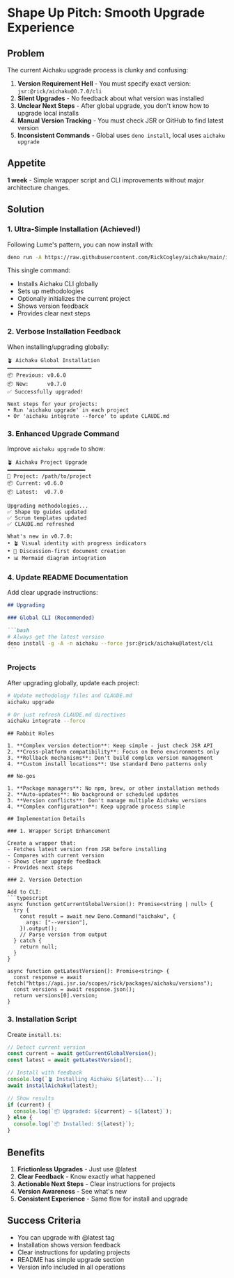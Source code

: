 # Shape Up Pitch: Smooth Upgrade Experience

## Problem

The current Aichaku upgrade process is clunky and confusing:

1. **Version Requirement Hell** - You must specify exact version: `jsr:@rick/aichaku@0.7.0/cli`
2. **Silent Upgrades** - No feedback about what version was installed
3. **Unclear Next Steps** - After global upgrade, you don't know how to upgrade local installs
4. **Manual Version Tracking** - You must check JSR or GitHub to find latest version
5. **Inconsistent Commands** - Global uses `deno install`, local uses `aichaku upgrade`

## Appetite

**1 week** - Simple wrapper script and CLI improvements without major architecture changes.

## Solution

### 1. Ultra-Simple Installation (Achieved!)

Following Lume's pattern, you can now install with:

```bash
deno run -A https://raw.githubusercontent.com/RickCogley/aichaku/main/init.ts
```

This single command:

- Installs Aichaku CLI globally
- Sets up methodologies
- Optionally initializes the current project
- Shows version feedback
- Provides clear next steps

### 2. Verbose Installation Feedback

When installing/upgrading globally:

```text
🪴 Aichaku Global Installation
━━━━━━━━━━━━━━━━━━━━━━━━━━━
📦 Previous: v0.6.0
📦 New:      v0.7.0
✅ Successfully upgraded!

Next steps for your projects:
• Run 'aichaku upgrade' in each project
• Or 'aichaku integrate --force' to update CLAUDE.md
```

### 3. Enhanced Upgrade Command

Improve `aichaku upgrade` to show:

```text
🪴 Aichaku Project Upgrade
━━━━━━━━━━━━━━━━━━━━━━━━━
📍 Project: /path/to/project
📦 Current: v0.6.0
📦 Latest:  v0.7.0

Upgrading methodologies...
✅ Shape Up guides updated
✅ Scrum templates updated
✅ CLAUDE.md refreshed

What's new in v0.7.0:
• 🪴 Visual identity with progress indicators
• 💬 Discussion-first document creation
• 📊 Mermaid diagram integration
```

### 4. Update README Documentation

Add clear upgrade instructions:

````markdown
## Upgrading

### Global CLI (Recommended)

```bash
# Always get the latest version
deno install -g -A -n aichaku --force jsr:@rick/aichaku@latest/cli
```
````

### Projects

After upgrading globally, update each project:

```bash
# Update methodology files and CLAUDE.md
aichaku upgrade

# Or just refresh CLAUDE.md directives
aichaku integrate --force
```

````
## Rabbit Holes

1. **Complex version detection**: Keep simple - just check JSR API
2. **Cross-platform compatibility**: Focus on Deno environments only
3. **Rollback mechanisms**: Don't build complex version management
4. **Custom install locations**: Use standard Deno patterns only

## No-gos

1. **Package managers**: No npm, brew, or other installation methods
2. **Auto-updates**: No background or scheduled updates
3. **Version conflicts**: Don't manage multiple Aichaku versions
4. **Complex configuration**: Keep upgrade process simple

## Implementation Details

### 1. Wrapper Script Enhancement

Create a wrapper that:
- Fetches latest version from JSR before installing
- Compares with current version
- Shows clear upgrade feedback
- Provides next steps

### 2. Version Detection

Add to CLI:
```typescript
async function getCurrentGlobalVersion(): Promise<string | null> {
  try {
    const result = await new Deno.Command("aichaku", {
      args: ["--version"],
    }).output();
    // Parse version from output
  } catch {
    return null;
  }
}

async function getLatestVersion(): Promise<string> {
  const response = await fetch("https://api.jsr.io/scopes/rick/packages/aichaku/versions");
  const versions = await response.json();
  return versions[0].version;
}
````

### 3. Installation Script

Create `install.ts`:

```typescript
// Detect current version
const current = await getCurrentGlobalVersion();
const latest = await getLatestVersion();

// Install with feedback
console.log(`🪴 Installing Aichaku ${latest}...`);
await installAichaku(latest);

// Show results
if (current) {
  console.log(`📦 Upgraded: ${current} → ${latest}`);
} else {
  console.log(`📦 Installed: ${latest}`);
}
```

## Benefits

1. **Frictionless Upgrades** - Just use @latest
2. **Clear Feedback** - Know exactly what happened
3. **Actionable Next Steps** - Clear instructions for projects
4. **Version Awareness** - See what's new
5. **Consistent Experience** - Same flow for install and upgrade

## Success Criteria

- You can upgrade with @latest tag
- Installation shows version feedback
- Clear instructions for updating projects
- README has simple upgrade section
- Version info included in all operations
